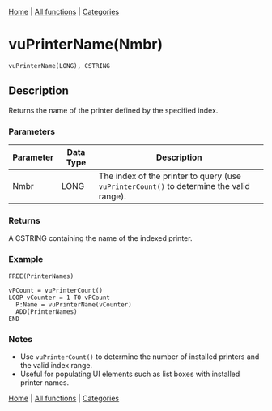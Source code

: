[Home](../index.md) | [All functions](index.md) | [Categories](../categories/index.md)

# vuPrinterName(Nmbr)

```Prototype
vuPrinterName(LONG), CSTRING
```


## Description
Returns the name of the printer defined by the specified index.

### Parameters

| Parameter | Data Type | Description                                                                 |
|-----------|-----------|-----------------------------------------------------------------------------|
| Nmbr      | LONG      | The index of the printer to query (use `vuPrinterCount()` to determine the valid range). |

### Returns
A CSTRING containing the name of the indexed printer.

### Example

```Clarion
FREE(PrinterNames)

vPCount = vuPrinterCount()
LOOP vCounter = 1 TO vPCount
  P:Name = vuPrinterName(vCounter)
  ADD(PrinterNames)
END
```

### Notes
- Use `vuPrinterCount()` to determine the number of installed printers and the valid index range.  
- Useful for populating UI elements such as list boxes with installed printer names.

[Home](../index.md) | [All functions](index.md) | [Categories](../categories/index.md)
